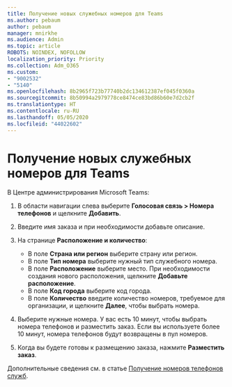 ```yaml
---
title: Получение новых служебных номеров для Teams
ms.author: pebaum
author: pebaum
manager: mnirkhe
ms.audience: Admin
ms.topic: article
ROBOTS: NOINDEX, NOFOLLOW
localization_priority: Priority
ms.collection: Adm_O365
ms.custom:
- "9002532"
- "5140"
ms.openlocfilehash: 8b2965f723b77740b2dc134612387ef045f0360a
ms.sourcegitcommit: 8b50994a2979778ce8474ce83bd86b60e7d2cb2f
ms.translationtype: HT
ms.contentlocale: ru-RU
ms.lasthandoff: 05/05/2020
ms.locfileid: "44022602"
---
```

# <a name="get-new-service-numbers-for-teams"></a>Получение новых служебных номеров для Teams

В Центре администрирования Microsoft Teams:

1. В области навигации слева выберите **Голосовая связь > Номера телефонов** и щелкните **Добавить**.
2. Введите имя заказа и при необходимости добавьте описание.
3. На странице **Расположение и количество**:

    - В поле **Страна или регион** выберите страну или регион.
    - В поле **Тип номера** выберите нужный тип служебного номера.
    - В поле **Расположение** выберите место. При необходимости создания нового расположения, щелкните **Добавьте расположение**.
    - В поле **Код города** выберите код города.
    - В поле **Количество** введите количество номеров, требуемое для организации, и щелкните **Далее**, чтобы выбрать номера.
    
4. Выберите нужные номера. У вас есть 10 минут, чтобы выбрать номера телефонов и разместить заказ. Если вы используете более 10 минут, номера телефонов будут возвращены в пул номеров.
5. Когда вы будете готовы к размещению заказа, нажмите **Разместить заказ**.

Дополнительные сведения см. в статье [Получение номеров телефонов служб](https://docs.microsoft.com/microsoftteams/getting-service-phone-numbers).
